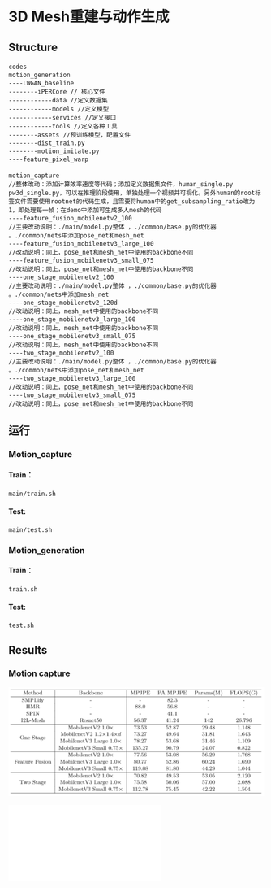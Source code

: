 # 3D Mesh重建与动作生成
## Structure
```
codes
motion_generation
----LWGAN_baseline
--------iPERCore // 核心文件
------------data //定义数据集
------------models //定义模型
------------services //定义接口
------------tools //定义各种工具
--------assets //预训练模型，配置文件	
--------dist_train.py
--------motion_imitate.py
----feature_pixel_warp

motion_capture
//整体改动：添加计算效率速度等代码；添加定义数据集文件，human_single.py pw3d_single.py，可以在推理阶段使用，单独处理一个视频并可视化。另外human的root标签文件需要使用rootnet的代码生成，且需要将human中的get_subsampling_ratio改为1，即处理每一帧；在demo中添加可生成多人mesh的代码
----feature_fusion_mobilenetv2_100
//主要改动说明：./main/model.py整体 ，./common/base.py的优化器 。./common/nets中添加pose_net和mesh_net
----feature_fusion_mobilenetv3_large_100
//改动说明：同上，pose_net和mesh_net中使用的backbone不同
----feature_fusion_mobilenetv3_small_075
//改动说明：同上，pose_net和mesh_net中使用的backbone不同
----one_stage_mobilenetv2_100
//主要改动说明：./main/model.py整体 ，./common/base.py的优化器 。./common/nets中添加mesh_net
----one_stage_mobilenetv2_120d
//改动说明：同上，mesh_net中使用的backbone不同
----one_stage_mobilenetv3_large_100
//改动说明：同上，mesh_net中使用的backbone不同
----one_stage_mobilenetv3_small_075
//改动说明：同上，mesh_net中使用的backbone不同
----two_stage_mobilenetv2_100
//主要改动说明：./main/model.py整体 ，./common/base.py的优化器 。./common/nets中添加pose_net和mesh_net
----two_stage_mobilenetv3_large_100
//改动说明：同上，pose_net和mesh_net中使用的backbone不同
----two_stage_mobilenetv3_small_075
//改动说明：同上，pose_net和mesh_net中使用的backbone不同

```


## 运行
### Motion_capture
#### Train：
```
main/train.sh
```
#### Test:
```
main/test.sh
```
### Motion_generation
#### Train：
```
train.sh
```
#### Test:
```
test.sh
```
## Results
### Motion capture
![table](figures/3d_mesh.png)

<iframe src="//player.bilibili.com/player.html?aid=763380530&bvid=BV1kr4y117BA&cid=419263686&page=1" scrolling="no" border="0" frameborder="no" framespacing="0" allowfullscreen="true"> </iframe>

